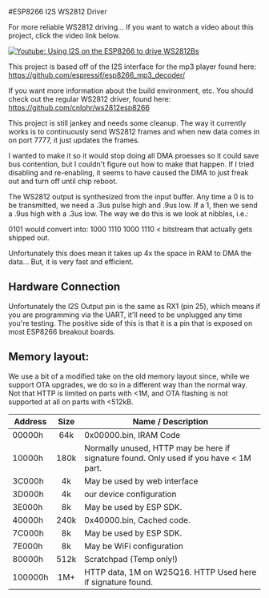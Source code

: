 #ESP8266 I2S WS2812 Driver 

For more reliable WS2812 driving... If you want to watch a video about this project, click the video link below.

[![Youtube: Using I2S on the ESP8266 to drive WS2812Bs](http://img.youtube.com/vi/6zqGwxqJQnw/0.jpg)](http://www.youtube.com/watch?v=6zqGwxqJQnw)

This project is based off of the I2S interface for the mp3 player found here:
https://github.com/espressif/esp8266_mp3_decoder/

If you want more information about the build environment, etc.  You should 
check out the regular WS2812 driver, found here: https://github.com/cnlohr/ws2812esp8266

This project is still jankey and needs some cleanup.  The way it currently works is to
continuously send WS2812 frames and when new data comes in on port 7777, it just updates the frames.

I wanted to make it so it would stop doing all DMA proesses so it could save bus contention, but I couldn't figure out how to make that happen.  If I tried disabling and re-enabling, it seems to have caused the DMA to just freak out and turn off until chip reboot.

The WS2812 output is synthesized from the input buffer.   Any time a 0 is to be transmitted, we need a .3us pulse high and .9us low.  If a 1, then we send a .9us high with a .3us low.  The way we do this is we look at nibbles, i.e.:

0101 would convert into:
1000 1110 1000 1110 < bitstream that actually gets shipped out.

Unfortunately this does mean it takes up 4x the space in RAM to DMA the data... But, it is very fast and efficient.

## Hardware Connection

Unfortunately the I2S Output pin is the same as RX1 (pin 25), which means if you are programming via the UART, it'll need to be unplugged any time you're testing.  The positive side of this is that it is a pin that is exposed on most ESP8266 breakout boards.

## Memory layout:

We use a bit of a modified take on the old memory layout since, while we support OTA upgrades, we do so in a different way than the normal way. Not that HTTP is limited on parts with <1M, and OTA flashing is not supported at all on parts with <512kB.

| Address | Size  | Name / Description            |
| ------- |:-----:| ----------------------------- |
| 00000h  | 64k   | 0x00000.bin, IRAM Code        | 
| 10000h  | 180k  | Normally unused, HTTP may be here if signature found. Only used if you have < 1M part. |
| 3C000h  | 4k    | May be used by web interface  |
| 3D000h  | 4k    | our device configuration      |
| 3E000h  | 8k    | May be used by ESP SDK.       |
| 40000h  | 240k  | 0x40000.bin, Cached code.     |
| 7C000h  | 8k    | May be used by ESP SDK.       |
| 7E000h  | 8k    | May be WiFi configuration     |
| 80000h  | 512k  | Scratchpad (Temp only!)       |
| 100000h | 1M+   | HTTP data, 1M on W25Q16.  HTTP Used here if signature found.       |

